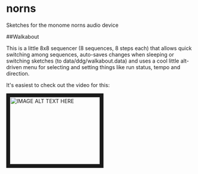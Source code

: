 # norns
Sketches for the monome norns audio device

##Walkabout

This is a little 8x8 sequencer (8 sequences, 8 steps each) that allows quick
switching among sequences, auto-saves changes when sleeping or switching
sketches (to data/ddg/walkabout.data) and uses a cool little alt-driven
menu for selecting and setting things like run status, tempo and direction.

It's easiest to check out the video for this:

<a href="http://www.youtube.com/watch?feature=player_embedded&v=af6aXKQBDak
" target="_blank"><img src="http://img.youtube.com/vi/af6aXKQBDak/0.jpg"
alt="IMAGE ALT TEXT HERE" width="240" height="180" border="10" /></a>
